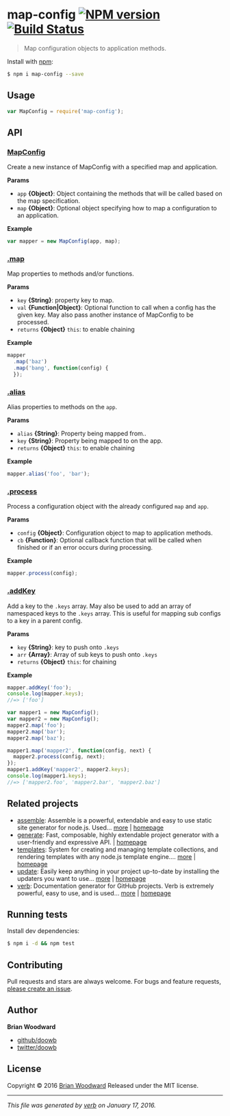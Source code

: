 # map-config [![NPM version](https://img.shields.io/npm/v/map-config.svg)](https://www.npmjs.com/package/map-config) [![Build Status](https://img.shields.io/travis/doowb/map-config.svg)](https://travis-ci.org/doowb/map-config)

> Map configuration objects to application methods.

Install with [npm](https://www.npmjs.com/):

```sh
$ npm i map-config --save
```

## Usage

```js
var MapConfig = require('map-config');
```

## API

### [MapConfig](index.js#L23)
Create a new instance of MapConfig with a specified map and application.


**Params**

* `app` **{Object}**: Object containing the methods that will be called based on the map specification.    
* `map` **{Object}**: Optional object specifying how to map a configuration to an application.    

**Example**



```js
var mapper = new MapConfig(app, map);
```


### [.map](index.js#L63)
Map properties to methods and/or functions.


**Params**

* `key` **{String}**: property key to map.    
* `val` **{Function|Object}**: Optional function to call when a config has the given key. May also pass another instance of MapConfig to be processed.    
* `returns` **{Object}** `this`: to enable chaining  

**Example**



```js
mapper
  .map('baz')
  .map('bang', function(config) {
  });
```


### [.alias](index.js#L98)
Alias properties to methods on the `app`.


**Params**

* `alias` **{String}**: Property being mapped from..    
* `key` **{String}**: Property being mapped to on the app.    
* `returns` **{Object}** `this`: to enable chaining  

**Example**



```js
mapper.alias('foo', 'bar');
```


### [.process](index.js#L115)
Process a configuration object with the already configured `map` and `app`.


**Params**

* `config` **{Object}**: Configuration object to map to application methods.    
* `cb` **{Function}**: Optional callback function that will be called when finished or if an error occurs during processing.    

**Example**



```js
mapper.process(config);
```


### [.addKey](index.js#L179)
Add a key to the `.keys` array. May also be used to add an array of namespaced keys to the `.keys` array. This is useful for mapping sub configs to a key in a parent config.


**Params**

* `key` **{String}**: key to push onto `.keys`    
* `arr` **{Array}**: Array of sub keys to push onto `.keys`    
* `returns` **{Object}** `this`: for chaining  

**Example**



```js
mapper.addKey('foo');
console.log(mapper.keys);
//=> ['foo']

var mapper1 = new MapConfig();
var mapper2 = new MapConfig();
mapper2.map('foo');
mapper2.map('bar');
mapper2.map('baz');

mapper1.map('mapper2', function(config, next) {
  mapper2.process(config, next);
});
mapper1.addKey('mapper2', mapper2.keys);
console.log(mapper1.keys);
//=> ['mapper2.foo', 'mapper2.bar', 'mapper2.baz']
```



## Related projects
* [assemble](https://www.npmjs.com/package/assemble): Assemble is a powerful, extendable and easy to use static site generator for node.js. Used… [more](https://www.npmjs.com/package/assemble) | [homepage](https://github.com/assemble/assemble)
* [generate](https://www.npmjs.com/package/generate): Fast, composable, highly extendable project generator with a user-friendly and expressive API. | [homepage](https://github.com/generate/generate)
* [templates](https://www.npmjs.com/package/templates): System for creating and managing template collections, and rendering templates with any node.js template engine.… [more](https://www.npmjs.com/package/templates) | [homepage](https://github.com/jonschlinkert/templates)
* [update](https://www.npmjs.com/package/update): Easily keep anything in your project up-to-date by installing the updaters you want to use… [more](https://www.npmjs.com/package/update) | [homepage](https://github.com/update/update)
* [verb](https://www.npmjs.com/package/verb): Documentation generator for GitHub projects. Verb is extremely powerful, easy to use, and is used… [more](https://www.npmjs.com/package/verb) | [homepage](https://github.com/verbose/verb)

## Running tests
Install dev dependencies:

```sh
$ npm i -d && npm test
```

## Contributing
Pull requests and stars are always welcome. For bugs and feature requests, [please create an issue](https://github.com/doowb/map-config/issues/new).

## Author
**Brian Woodward**

+ [github/doowb](https://github.com/doowb)
+ [twitter/doowb](http://twitter.com/doowb)

## License
Copyright © 2016 [Brian Woodward](https://github.com/doowb)
Released under the MIT license.

***

_This file was generated by [verb](https://github.com/verbose/verb) on January 17, 2016._
